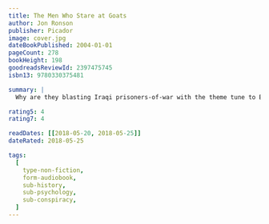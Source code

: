 ```yaml
---
title: The Men Who Stare at Goats
author: Jon Ronson
publisher: Picador
image: cover.jpg
dateBookPublished: 2004-01-01
pageCount: 278
bookHeight: 198
goodreadsReviewId: 2397475745
isbn13: 9780330375481

summary: |
  Why are they blasting Iraqi prisoners-of-war with the theme tune to Barney the Purple Dinosaur? And why have 100 de-bleated goats been secretly placed inside the Special Forces command centre at Fort Bragg, North Carolina? In 1979 a secret unit was established by the most gifted minds within the US Army. Defying both military practice and the laws of physics, they believed a soldier could become invisible, pass through walls and, perhaps most chillingly, kill goats just by staring at them. With first-hand access to the leading players in the story, Ronson has traced the evolution of these bizarre activities over the past three decades, and poses questions no-one else has yet dared to ask about which of them — and more — are happening still.

rating5: 4
rating7: 4

readDates: [[2018-05-20, 2018-05-25]]
dateRated: 2018-05-25

tags:
  [
    type-non-fiction,
    form-audiobook,
    sub-history,
    sub-psychology,
    sub-conspiracy,
  ]
---
```


